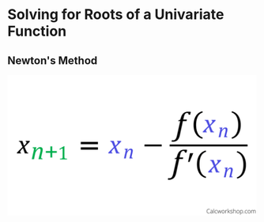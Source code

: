 # Solving for Roots of a Univariate Function

## Newton's Method

<img src="newtons-method-formula.png" width="1000">
